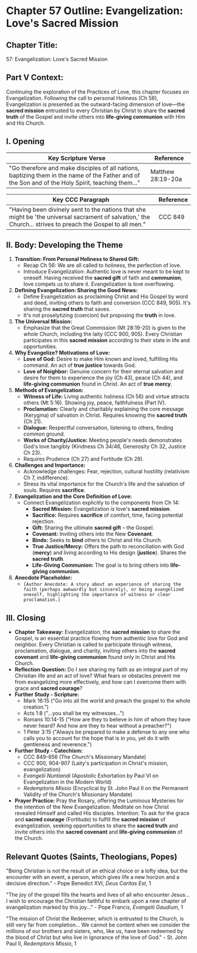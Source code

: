 # Chapter 57 Outline: Evangelization: Love's Sacred Mission

## Chapter Title:

57: Evangelization: Love's Sacred Mission

## Part V Context:

Continuing the exploration of the Practices of Love, this chapter focuses on Evangelization. Following the call to personal Holiness (Ch 56), Evangelization is presented as the outward-facing dimension of love—the **sacred mission** entrusted to every Christian by Christ to share the **sacred truth** of the Gospel and invite others into **life-giving communion** with Him and His Church.

## I. Opening

| Key Scripture Verse | Reference |
| --- | --- |
| "Go therefore and make disciples of all nations, baptizing them in the name of the Father and of the Son and of the Holy Spirit, teaching them..." | Matthew 28:19-20a |

| Key CCC Paragraph | Reference |
| --- | --- |
| "Having been divinely sent to the nations that she might be 'the universal sacrament of salvation,' the Church... strives to preach the Gospel to all men." | CCC 849 |

## II. Body: Developing the Theme

1.  **Transition: From Personal Holiness to Shared Gift:**
    *   Recap Ch 56: We are all called to holiness, the perfection of love.
    *   Introduce Evangelization: Authentic love is never meant to be kept to oneself. Having received the **sacred gift** of faith and **communion**, love compels us to share it. Evangelization is love overflowing.
2.  **Defining Evangelization: Sharing the Good News:**
    *   Define Evangelization as proclaiming Christ and His Gospel by word and deed, inviting others to faith and conversion (CCC 849, 905). It's sharing the **sacred truth** that saves.
    *   It's not proselytizing (coercion) but proposing the **truth** in love.
3.  **The Universal Mission:**
    *   Emphasize that the Great Commission (Mt 28:19-20) is given to the _whole_ Church, including the laity (CCC 900, 905). Every Christian participates in this **sacred mission** according to their state in life and opportunities.
4.  **Why Evangelize? Motivations of Love:**
    *   **Love of God:** Desire to make Him known and loved, fulfilling His command. An act of **true justice** towards God.
    *   **Love of Neighbor:** Genuine concern for their eternal salvation and desire for them to experience the joy (Ch 43), peace (Ch 44), and **life-giving communion** found in Christ. An act of **true mercy**.
5.  **Methods of Evangelization:**
    *   **Witness of Life:** Living authentic holiness (Ch 56) and virtue attracts others (Mt 5:16). Showing joy, peace, faithfulness (Part IV).
    *   **Proclamation:** Clearly and charitably explaining the core message (Kerygma) of salvation in Christ. Requires knowing the **sacred truth** (Ch 21).
    *   **Dialogue:** Respectful conversation, listening to others, finding common ground.
    *   **Works of Charity/Justice:** Meeting people's needs demonstrates God's love tangibly (Kindness Ch 34/46, Generosity Ch 32, Justice Ch 23).
    *   Requires Prudence (Ch 27) and Fortitude (Ch 28).
6.  **Challenges and Importance:**
    *   Acknowledge challenges: Fear, rejection, cultural hostility (relativism Ch 7, indifference).
    *   Stress its vital importance for the Church's life and the salvation of souls. Requires **sacrifice**.
7.  **Evangelization and the Core Definition of Love:**
    *   Connect Evangelization explicitly to the components from Ch 14:
        *   **Sacred Mission:** Evangelization _is_ love's **sacred mission**.
        *   **Sacrifice:** Requires **sacrifice** of comfort, time, facing potential rejection.
        *   **Gift:** Sharing the ultimate **sacred gift** – the Gospel.
        *   **Covenant:** Inviting others into the New **Covenant**.
        *   **Binds:** Seeks to **bind** others to Christ and His Church.
        *   **True Justice/Mercy:** Offers the path to reconciliation with God (**mercy**) and living according to His design (**justice**). Shares the **sacred truth**.
        *   **Life-Giving Communion:** The goal is to bring others into **life-giving communion**.
8.  **Anecdote Placeholder:**
    *   `[Author Anecdote: A story about an experience of sharing the faith (perhaps awkwardly but sincerely), or being evangelized oneself, highlighting the importance of witness or clear proclamation.]`

## III. Closing

*   **Chapter Takeaway:** Evangelization, the **sacred mission** to share the Gospel, is an essential practice flowing from authentic love for God and neighbor. Every Christian is called to participate through witness, proclamation, dialogue, and charity, inviting others into the **sacred covenant** and **life-giving communion** found only in Christ and His Church.
*   **Reflection Question:** Do I see sharing my faith as an integral part of my Christian life and an act of love? What fears or obstacles prevent me from evangelizing more effectively, and how can I overcome them with grace and **sacred courage**?
*   **Further Study - Scripture:**
    *   Mark 16:15 ("Go into all the world and preach the gospel to the whole creation.")
    *   Acts 1:8 ("...you shall be my witnesses...")
    *   Romans 10:14-15 ("How are they to believe in him of whom they have never heard? And how are they to hear without a preacher?")
    *   1 Peter 3:15 ("Always be prepared to make a defense to any one who calls you to account for the hope that is in you, yet do it with gentleness and reverence.")
*   **Further Study - Catechism:**
    *   CCC 849-856 (The Church's Missionary Mandate)
    *   CCC 900, 904-907 (Laity's participation in Christ's mission, evangelization)
    *   _Evangelii Nuntiandi_ (Apostolic Exhortation by Paul VI on Evangelization in the Modern World)
    *   _Redemptoris Missio_ (Encyclical by St. John Paul II on the Permanent Validity of the Church's Missionary Mandate)
*   **Prayer Practice:** Pray the Rosary, offering the Luminous Mysteries for the intention of the New Evangelization. Meditate on how Christ revealed Himself and called His disciples. Intention: To ask for the grace and **sacred courage** (Fortitude) to fulfill the **sacred mission** of evangelization, seeking opportunities to share the **sacred truth** and invite others into the **sacred covenant** and **life-giving communion** of the Church.

## Relevant Quotes (Saints, Theologians, Popes)

"Being Christian is not the result of an ethical choice or a lofty idea, but the encounter with an event, a person, which gives life a new horizon and a decisive direction." - Pope Benedict XVI, _Deus Caritas Est_, 1

"The joy of the gospel fills the hearts and lives of all who encounter Jesus... I wish to encourage the Christian faithful to embark upon a new chapter of evangelization marked by this joy..." - Pope Francis, _Evangelii Gaudium_, 1

"The mission of Christ the Redeemer, which is entrusted to the Church, is still very far from completion... We cannot be content when we consider the millions of our brothers and sisters, who, like us, have been redeemed by the blood of Christ but who live in ignorance of the love of God." - St. John Paul II, _Redemptoris Missio_, 1

